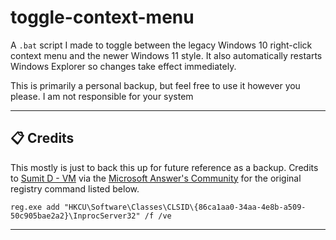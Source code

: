 # toggle-context-menu
A `.bat` script I made to toggle between the legacy Windows 10 right-click context menu and the newer Windows 11 style. It also automatically restarts Windows Explorer so changes take effect immediately.

This is primarily a personal backup, but feel free to use it however you please. I am not responsible for your system

---

## 📋 Credits

This mostly is just to back this up for future reference as a backup. Credits to [Sumit D - VM](https://answers.microsoft.com/en-us/profile/8b836f17-c1e9-4b5a-98cc-520ecfc08aaa) via the [Microsoft Answer's Community](https://answers.microsoft.com/en-us/windows/forum/all/restore-old-right-click-context-menu-in-windows-11/a62e797c-eaf3-411b-aeec-e460e6e5a82a) for the original registry command listed below. 

```reg.exe add "HKCU\Software\Classes\CLSID\{86ca1aa0-34aa-4e8b-a509-50c905bae2a2}\InprocServer32" /f /ve```

---
